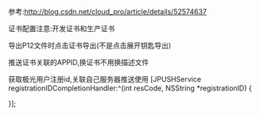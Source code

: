 参考:http://blog.csdn.net/cloud_pro/article/details/52574637


证书配置注意:开发证书和生产证书

导出P12文件时点击证书导出(不是点击展开钥匙导出)

推送证书关联的APPID,换证书不用换描述文件


获取极光用户注册id,关联自己服务器推送使用
[JPUSHService registrationIDCompletionHandler:^(int resCode, NSString *registrationID) {

}];
